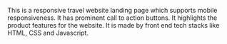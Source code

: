 This is a responsive travel website landing page which supports mobile responsiveness.
It has prominent call to action buttons.
It highlights the product features for the website.
It is made by front end tech stacks like HTML, CSS and Javascript.

